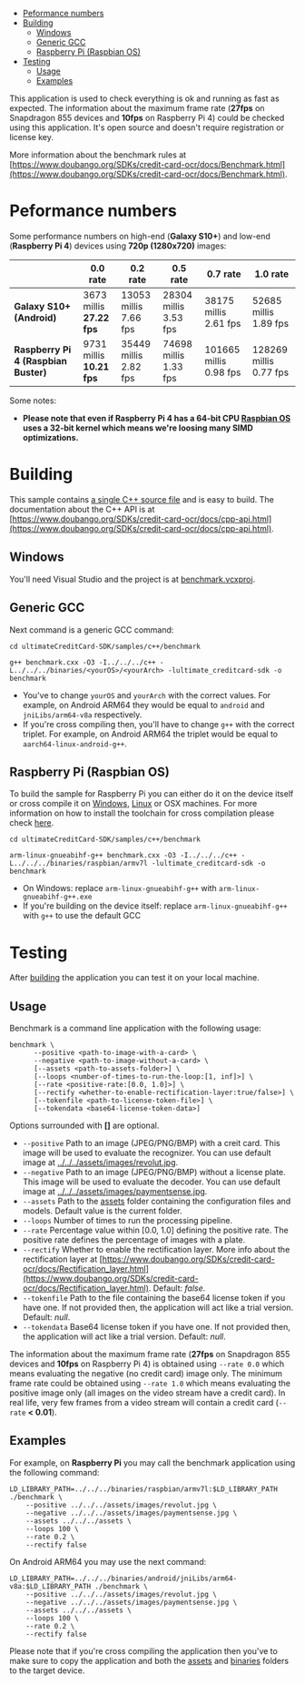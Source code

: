 - [Peformance numbers](#peformance-numbers)
- [Building](#building)
  - [Windows](#building-windows)
  - [Generic GCC](#building-generic-gcc)
  - [Raspberry Pi (Raspbian OS)](#building-rpi)
- [Testing](#testing)
  - [Usage](#testing-usage)
  - [Examples](#testing-examples)


This application is used to check everything is ok and running as fast as expected. 
The information about the maximum frame rate (**27fps** on Snapdragon 855 devices and **10fps** on Raspberry Pi 4) could be checked using this application. 
It's open source and doesn't require registration or license key.

More information about the benchmark rules at [https://www.doubango.org/SDKs/credit-card-ocr/docs/Benchmark.html](https://www.doubango.org/SDKs/credit-card-ocr/docs/Benchmark.html).

<a name="peformance-numbers"></a>
# Peformance numbers #

Some performance numbers on high-end (**Galaxy S10+**) and low-end (**Raspberry Pi 4**) devices using **720p (1280x720)** images:

|  | 0.0 rate | 0.2 rate | 0.5 rate | 0.7 rate | 1.0 rate |
|-------- | --- | --- | --- | --- | --- |
| **Galaxy S10+ (Android)** | 3673 millis <br/> **27.22 fps** | 13053 millis <br/> 7.66 fps | 28304 millis <br/> 3.53 fps | 38175 millis <br/> 2.61 fps | 52685 millis <br/> 1.89 fps |
| **Raspberry Pi 4 (Raspbian Buster)** | 9731 millis <br />**10.21 fps** | 35449 millis <br/> 2.82 fps | 74698 millis <br/> 1.33 fps | 101665 millis <br/> 0.98 fps | 128269 millis <br/> 0.77 fps |

Some notes:
- **Please note that even if Raspberry Pi 4 has a 64-bit CPU [Raspbian OS](https://en.wikipedia.org/wiki/Raspbian>) uses a 32-bit kernel which means we're loosing many SIMD optimizations.**

<a name="building"></a>
# Building #

This sample contains [a single C++ source file](benchmark.cxx) and is easy to build. The documentation about the C++ API is at [https://www.doubango.org/SDKs/credit-card-ocr/docs/cpp-api.html](https://www.doubango.org/SDKs/credit-card-ocr/docs/cpp-api.html).

<a name="building-windows"></a>
## Windows ##
You'll need Visual Studio and the project is at [benchmark.vcxproj](benchmark.vcxproj).

<a name="building-generic-gcc"></a>
## Generic GCC ##
Next command is a generic GCC command:
```
cd ultimateCreditCard-SDK/samples/c++/benchmark

g++ benchmark.cxx -O3 -I../../../c++ -L../../../binaries/<yourOS>/<yourArch> -lultimate_creditcard-sdk -o benchmark
```
- You've to change `yourOS` and  `yourArch` with the correct values. For example, on Android ARM64 they would be equal to `android` and `jniLibs/arm64-v8a` respectively.
- If you're cross compiling then, you'll have to change `g++` with the correct triplet. For example, on Android ARM64 the triplet would be equal to `aarch64-linux-android-g++`.

<a name="building-rpi"></a>
## Raspberry Pi (Raspbian OS) ##

To build the sample for Raspberry Pi you can either do it on the device itself or cross compile it on [Windows](#cross-compilation-rpi-install-windows), [Linux](#cross-compilation-rpi-install-ubunt) or OSX machines. 
For more information on how to install the toolchain for cross compilation please check [here](../README.md#cross-compilation-rpi).

```
cd ultimateCreditCard-SDK/samples/c++/benchmark

arm-linux-gnueabihf-g++ benchmark.cxx -O3 -I../../../c++ -L../../../binaries/raspbian/armv7l -lultimate_creditcard-sdk -o benchmark
```
- On Windows: replace `arm-linux-gnueabihf-g++` with `arm-linux-gnueabihf-g++.exe`
- If you're building on the device itself: replace `arm-linux-gnueabihf-g++` with `g++` to use the default GCC

<a name="testing"></a>
# Testing #
After [building](#building) the application you can test it on your local machine.

<a name="testing-usage"></a>
## Usage ##

Benchmark is a command line application with the following usage:
```
benchmark \
      --positive <path-to-image-with-a-card> \
      --negative <path-to-image-without-a-card> \
      [--assets <path-to-assets-folder>] \
      [--loops <number-of-times-to-run-the-loop:[1, inf]>] \
      [--rate <positive-rate:[0.0, 1.0]>] \
      [--rectify <whether-to-enable-rectification-layer:true/false>] \
      [--tokenfile <path-to-license-token-file>] \
      [--tokendata <base64-license-token-data>]
```
Options surrounded with **[]** are optional.
- `--positive` Path to an image (JPEG/PNG/BMP) with a creit card. This image will be used to evaluate the recognizer. You can use default image at [../../../assets/images/revolut.jpg](../../../assets/images/revolut.jpg).
- `--negative` Path to an image (JPEG/PNG/BMP) without a license plate. This image will be used to evaluate the decoder. You can use default image at [../../../assets/images/paymentsense.jpg](../../../assets/images/paymentsense.jpg).
- `--assets` Path to the [assets](../../../assets) folder containing the configuration files and models. Default value is the current folder.
- `--loops` Number of times to run the processing pipeline.
- `--rate` Percentage value within [0.0, 1.0] defining the positive rate. The positive rate defines the percentage of images with a plate.
- `--rectify` Whether to enable the rectification layer. More info about the rectification layer at [https://www.doubango.org/SDKs/credit-card-ocr/docs/Rectification_layer.html](https://www.doubango.org/SDKs/credit-card-ocr/docs/Rectification_layer.html). Default: *false*.
- `--tokenfile` Path to the file containing the base64 license token if you have one. If not provided then, the application will act like a trial version. Default: *null*.
- `--tokendata` Base64 license token if you have one. If not provided then, the application will act like a trial version. Default: *null*.

The information about the maximum frame rate (**27fps** on Snapdragon 855 devices and **10fps** on Raspberry Pi 4) is obtained using `--rate 0.0` which means evaluating the negative (no credit card) image only. The minimum frame rate could be obtained using `--rate 1.0` which means evaluating the positive image only (all images on the video stream have a credit card). In real life, very few frames from a video stream will contain a credit card (`--rate` **< 0.01**).

<a name="testing-examples"></a>
## Examples ##

For example, on **Raspberry Pi** you may call the benchmark application using the following command:
```
LD_LIBRARY_PATH=../../../binaries/raspbian/armv7l:$LD_LIBRARY_PATH ./benchmark \
    --positive ../../../assets/images/revolut.jpg \
    --negative ../../../assets/images/paymentsense.jpg \
    --assets ../../../assets \
    --loops 100 \
    --rate 0.2 \
    --rectify false
```
On Android ARM64 you may use the next command:
```
LD_LIBRARY_PATH=../../../binaries/android/jniLibs/arm64-v8a:$LD_LIBRARY_PATH ./benchmark \
    --positive ../../../assets/images/revolut.jpg \
    --negative ../../../assets/images/paymentsense.jpg \
    --assets ../../../assets \
    --loops 100 \
    --rate 0.2 \
    --rectify false
```

Please note that if you're cross compiling the application then you've to make sure to copy the application and both the [assets](../../../assets) and [binaries](../../../binaries) folders to the target device.



